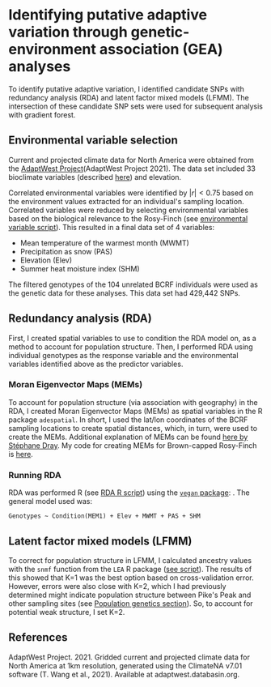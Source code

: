 # Identifying putative adaptive variation through genetic-environment association (GEA) analyses

To identify putative adaptive variation, I identified candidate SNPs with redundancy analysis (RDA) and latent factor mixed models (LFMM). The intersection of these candidate SNP sets were used for subsequent analysis with gradient forest.

## Environmental variable selection

Current and projected climate data for North America were obtained from the [AdaptWest Project](https://adaptwest.databasin.org/pages/adaptwest-climatena/)(AdaptWest Project 2021). The data set included 33 bioclimate variables (described [here](http://s3-us-west-2.amazonaws.com/www.cacpd.org/CMIP6/ReadMe_ClimateNA_CMIP6.txt)) and elevation.

Correlated environmental variables were identified by $|r| < 0.75$ based on the environment values extracted for an individual's sampling location. Correlated variables were reduced by selecting environmental variables based on the biological relevance to the Rosy-Finch (see [environmental variable script](./r-scripts/environmental_variable_selection.R)). This resulted in a final data set of 4 variables:

- Mean temperature of the warmest month (MWMT)
- Precipitation as snow (PAS)
- Elevation (Elev)
- Summer heat moisture index (SHM)

The filtered genotypes of the 104 unrelated BCRF individuals were used as the genetic data for these analyses. This data set had 429,442 SNPs.

## Redundancy analysis (RDA)

First, I created spatial variables to use to condition the RDA model on, as a method to account for population structure. Then, I performed RDA using individual genotypes as the response variable and the environmental variables identified above as the predictor variables.

### Moran Eigenvector Maps (MEMs)
To account for population structure (via association with geography) in the RDA, I created Moran Eigenvector Maps (MEMs) as spatial variables in the R package `adespatial`. In short, I used the lat/lon coordinates of the BCRF sampling locations to create spatial distances, which, in turn, were used to create the MEMs. Additional explanation of MEMs can be found [here by Stéphane Dray](https://cran.r-project.org/web/packages/adespatial/vignettes/tutorial.html). My code for creating MEMs for Brown-capped Rosy-Finch is [here](./r-scripts/mems.R).

### Running RDA

RDA was performed R (see [RDA R script](./r-scripts/run_rda.1961_1990.R)) using the [`vegan` package](https://cran.r-project.org/web/packages/vegan/index.html): . The general model used was:

```
Genotypes ~ Condition(MEM1) + Elev + MWMT + PAS + SHM
```

## Latent factor mixed models (LFMM)

To correct for population structure in LFMM, I calculated ancestry values with the `snmf` function from the `LEA` R package ([see script](./r-scripts/run_snmf.R)). The results of this showed that K=1 was the best option based on cross-validation error. However, errors were also close with K=2, which I had previously determined might indicate population structure between Pike's Peak and other sampling sites (see [Population genetics section](https://github.com/mgdesaix/bcrf-climate/blob/main/03_PopulationGenetics/Popgen.md)). So, to account for potential weak structure, I set K=2.








## References

AdaptWest Project. 2021. Gridded current and projected climate data for North America at 1km resolution, generated using the ClimateNA v7.01 software (T. Wang et al., 2021). Available at adaptwest.databasin.org.
